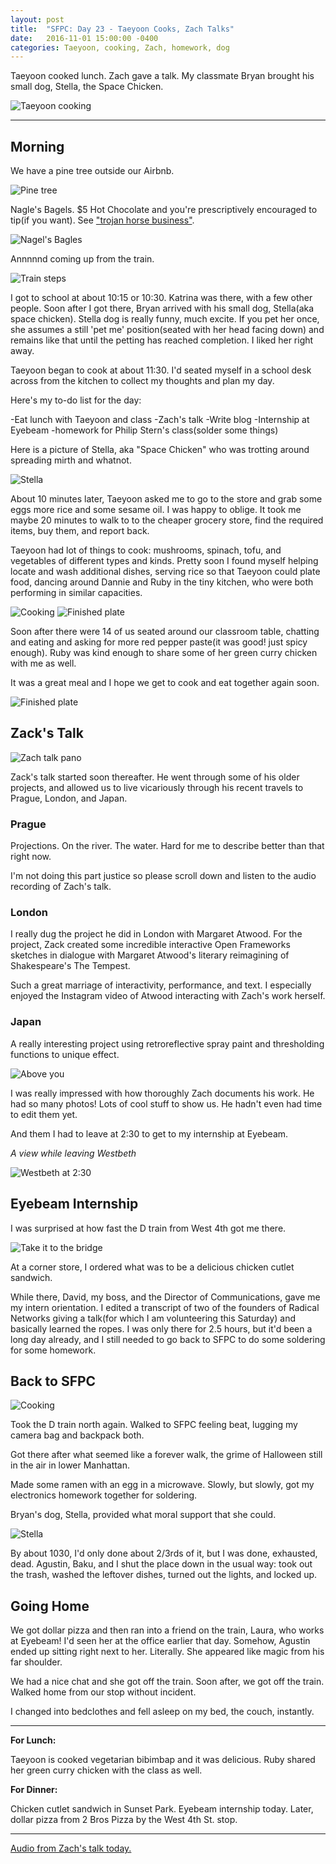 ```yaml
---
layout: post
title:  "SFPC: Day 23 - Taeyoon Cooks, Zach Talks"
date:   2016-11-01 15:00:00 -0400
categories: Taeyoon, cooking, Zach, homework, dog
---
```


Taeyoon cooked lunch. Zach gave a talk. My classmate Bryan brought his small dog, Stella, the Space Chicken.

![Taeyoon cooking](/images/IMG_5273.jpg)

-----

<h2>Morning</h2>

We have a pine tree outside our Airbnb.

![Pine tree](/images/IMG_5248.jpg)

Nagle's Bagels. $5 Hot Chocolate and you're prescriptively encouraged to tip(if you want). See ["trojan horse business"](https://www.facebook.com/decolonizethisplace/photos/gm.1226507764086142/218347115252933/?type=3&theater).

![Nagel's Bagles](/images/IMG_5254.jpg)

Annnnnd coming up from the train.

![Train steps](/images/IMG_5258.jpg)

I got to school at about 10:15 or 10:30. Katrina was there, with a few other people. Soon after I got there, Bryan arrived with his small dog, Stella(aka space chicken). Stella dog is really funny, much excite. If you pet her once, she assumes a still 'pet me' position(seated with her head facing down) and remains like that until the petting has reached completion. I liked her right away.

Taeyoon began to cook at about 11:30. I'd seated myself in a school desk across from the kitchen to collect my thoughts and plan my day.

Here's my to-do list for the day:

-Eat lunch with Taeyoon and class
-Zach's talk
-Write blog
-Internship at Eyebeam
-homework for Philip Stern's class(solder some things)

Here is a picture of Stella, aka "Space Chicken" who was trotting around spreading mirth and whatnot.

![Stella](/images/IMG_5286.jpg)

About 10 minutes later, Taeyoon asked me to go to the store and grab some eggs more rice and some sesame oil. I was happy to oblige. It took me maybe 20 minutes to walk to to the cheaper grocery store, find the required items, buy them, and report back.

Taeyoon had lot of things to cook: mushrooms, spinach, tofu, and vegetables of different types and kinds. Pretty soon I found myself helping locate and wash additional dishes, serving rice so that Taeyoon could plate food, dancing around Dannie and Ruby in the tiny kitchen, who were both performing in similar capacities.

![Cooking](/images/IMG_5266.jpg)
![Finished plate](/images/IMG_5267.jpg)

Soon after there were 14 of us seated around our classroom table, chatting and eating and asking for more red pepper paste(it was good! just spicy enough). Ruby was kind enough to share some of her green curry chicken with me as well.

It was a great meal and I hope we get to cook and eat together again soon.

![Finished plate](/images/IMG_5271.jpg)

<h2>Zack's Talk</h2>

![Zach talk pano](/images/IMG_5277.jpg)

Zack's talk started soon thereafter. He went through some of his older projects, and allowed us to live vicariously through his recent travels to Prague, London, and Japan.

<h3>Prague</h3>

Projections. On the river. The water. Hard for me to describe better than that right now.

I'm not doing this part justice so please scroll down and listen to the audio recording of Zach's talk.

<h3>London</h3>

I really dug the project he did in London with Margaret Atwood. For the project, Zack created some incredible interactive Open Frameworks sketches in dialogue with Margaret Atwood's literary reimagining of Shakespeare's The Tempest.

Such a great marriage of interactivity, performance, and text. I especially enjoyed the Instagram video of Atwood interacting with Zach's work herself.

<h3>Japan</h3>

A really interesting project using retroreflective spray paint and thresholding functions to unique effect.

![Above you](/images/IMG_5274.jpg)

I was really impressed with how thoroughly Zach documents his work. He had so many photos! Lots of cool stuff to show us. He hadn't even had time to edit them yet.

And them I had to leave at 2:30 to get to my internship at Eyebeam.

*A view while leaving Westbeth*

![Westbeth at 2:30](/images/IMG_5278.jpg)

<h2>Eyebeam Internship</h2>

I was surprised at how fast the D train from West 4th got me there.

![Take it to the bridge](/images/IMG_5281.gif)

At a corner store, I ordered what was to be a delicious chicken cutlet sandwich.

While there, David, my boss, and the Director of Communications, gave me my intern orientation. I edited a transcript of two of the founders of Radical Networks giving a talk(for which I am volunteering this Saturday) and basically learned the ropes. I was only there for 2.5 hours, but it'd been a long day already, and I still needed to go back to SFPC to do some soldering for some homework.

<h2>Back to SFPC</h2>

![Cooking](/images/IMG_5282.jpg)

Took the D train north again. Walked to SFPC feeling beat, lugging my camera bag and backpack both.

Got there after what seemed like a forever walk, the grime of Halloween still in the air in lower Manhattan.

Made some ramen with an egg in a microwave. Slowly, but slowly, got my electronics homework together for soldering.

Bryan's dog, Stella, provided what moral support that she could.

![Stella](/images/IMG_5292.gif)

By about 1030, I'd only done about 2/3rds of it, but I was done, exhausted, dead. Agustin, Baku, and I shut the place down in the usual way: took out the trash, washed the leftover dishes, turned out the lights, and locked up.

<h2>Going Home</h2>

We got dollar pizza and then ran into a friend on the train, Laura, who works at Eyebeam! I'd seen her at the office earlier that day. Somehow, Agustin ended up sitting right next to her. Literally. She appeared like magic from his far shoulder.

We had a nice chat and she got off the train. Soon after, we got off the train. Walked home from our stop without incident.

I changed into bedclothes and fell asleep on my bed, the couch, instantly.

-----

**For Lunch:**

Taeyoon is cooked vegetarian bibimbap and it was delicious. Ruby shared her green curry chicken with the class as well.

**For Dinner:**

Chicken cutlet sandwich in Sunset Park. Eyebeam internship today. Later, dollar pizza from 2 Bros Pizza by the West 4th St. stop.

-----

[Audio from Zach's talk today.]()
